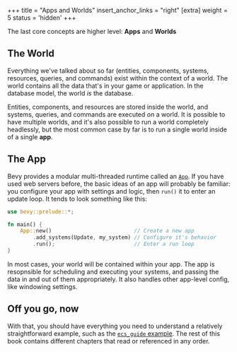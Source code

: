 +++
title = "Apps and Worlds"
insert_anchor_links = "right"
[extra]
weight = 5
status = 'hidden'
+++

The last core concepts are higher level: **Apps** and **Worlds**

## The World

Everything we've talked about so far (entities, components, systems, resources, queries, and commands) exist within the context of a world.
The world contains all the data that's in your game or application.
In the database model, the world *is* the database.

Entities, components, and resources are stored inside the world, and systems, queries, and commands are executed *on* a world.
It is possible to have multiple worlds, and it's also possible to run a world completely headlessly, but the most common case by far is to run a single world inside of a single **app**.

## The App

Bevy provides a modular multi-threaded runtime called an [`App`](todo-link). If you have used web servers before, the basic ideas of an app will probably be familiar: you configure your app with settings and logic, then `run()` it to enter an update loop. It tends to look something like this:

```rust
use bevy::prelude::*;

fn main() {
    App::new()                          // Create a new app
        .add_systems(Update, my_system) // Configure it's behavior
        .run();                         // Enter a run loop
}
```

In most cases, your world will be contained within your app.
The app is resopnsible for scheduling and executing your systems, and passing the data in and out of them appropriately.
It also handles other app-level config, like windowing settings.

## Off you go, now

With that, you should have everything you need to understand a relatively straightforward example, such as the [`ecs_guide` example](https://github.com/bevyengine/bevy/blob/main/examples/ecs/ecs_guide.rs).
The rest of this book contains different chapters that read or referenced in any order.
